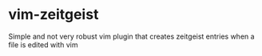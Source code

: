 # vim-zeitgeist
Simple and not very robust vim plugin that creates zeitgeist entries when a file is edited with vim
